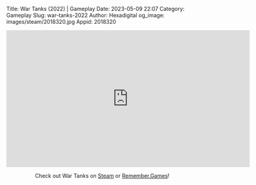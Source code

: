 Title: War Tanks (2022) | Gameplay
Date: 2023-05-09 22:07
Category: Gameplay
Slug: war-tanks-2022
Author: Hexadigital
og_image: images/steam/2018320.jpg
Appid: 2018320

<center><iframe src="https://www.youtube.com/embed/meD8ZscjdHA?feature=oembed" allow="accelerometer; autoplay; encrypted-media; gyroscope; picture-in-picture" width="640" height="360" frameborder="0"></iframe>

Check out War Tanks on [Steam](https://store.steampowered.com/app/2018320/?curator_clanid=34633900) or [Remember.Games](https://remember.games/game/6265/war-tanks/)!</center>